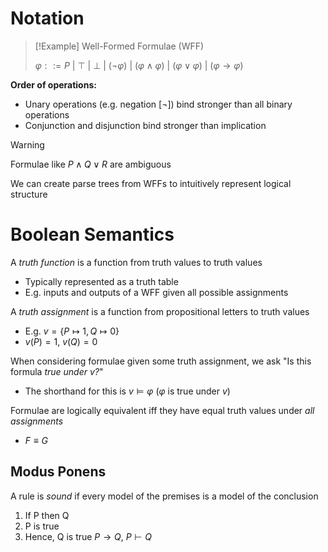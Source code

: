 

# Notation
>[!Example] Well-Formed Formulae (WFF)
>
>$\varphi ::= P \ | \ \top \ | \ \bot \ | \ (\lnot \varphi) \ | \ (\varphi \land \varphi) \ | \ (\varphi \lor \varphi) \ | \ (\varphi \to \varphi)$
>

**Order of operations:**
- Unary operations (e.g. negation \[$\lnot$\]) bind stronger than all binary operations
- Conjunction and disjunction bind stronger than implication

>[!Warning]
>Formulae like $P \land Q \lor R$ are ambiguous

We can create parse trees from WFFs to intuitively represent logical structure


# Boolean Semantics

A *truth function* is a function from truth values to truth values
- Typically represented as a truth table
- E.g. inputs and outputs of a WFF given all possible assignments

A *truth assignment* is a function from propositional letters to truth values
- E.g. $v = \{P \mapsto 1, Q \mapsto 0 \}$
- $v(P) = 1, \ v(Q) = 0$

When considering formulae given some truth assignment, we ask "Is this formula *true under $v$?*"
- The shorthand for this is $v \models \varphi$ ($\varphi$ is true under $v$)

Formulae are logically equivalent iff they have equal truth values under *all assignments*
- $F \equiv G$

## Modus Ponens
A rule is *sound* if every model of the premises is a model of the conclusion
1. If P then Q
2. P is true
3. Hence, Q is true
$P \to Q, \ P \vdash Q$



